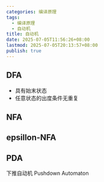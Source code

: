 ```yaml
---
categories: 编译原理
tags:
  - 编译原理
  - 自动机
title: 自动机
date: 2025-07-05T11:56:26+08:00
lastmod: 2025-07-05T20:13:57+08:00
publish: true
---
```


## DFA

- 具有始末状态
- 任意状态的出度条件无重复

## NFA

## epsillon-NFA

## PDA

下推自动机 Pushdown Automaton
